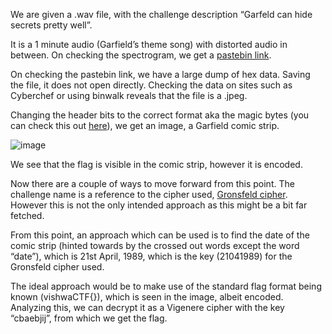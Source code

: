 We are given a .wav file, with the challenge description “Garfeld can hide secrets pretty well”. 

It is a 1 minute audio (Garfield’s theme song) with distorted audio in between. On checking the spectrogram, we get a [pastebin link](https://pastebin.com/kTX7HTmm).

On checking the pastebin link, we have a large dump of hex data.
Saving the file, it does not open directly.  Checking the data on sites such as Cyberchef or using binwalk reveals that the file is a .jpeg.

Changing the header bits to the correct format aka the magic bytes (you can check this out [here](https://en.wikipedia.org/wiki/List_of_file_signatures)), we get an image, a Garfield comic strip.

![image](https://user-images.githubusercontent.com/91563327/159558208-4e9752b5-82b0-4aef-98b4-ea72b3f7d705.png)

We see that the flag is visible in the comic strip, however it is encoded.

Now there are a couple of ways to move forward from this point. The challenge name is a reference to the cipher used, [Gronsfeld cipher](https://en.wikipedia.org/wiki/Vigen%C3%A8re_cipher#Gronsfeld_cipher). However this is not the only intended approach as this might be a bit far fetched.

From this point, an approach which can be used is to find the date of the comic strip (hinted towards by the crossed out words except the word “date”), which is 21st April, 1989, which is the key (21041989) for the Gronsfeld cipher used.

The ideal approach would be to make use of the standard flag format being known (vishwaCTF{}), which is seen in the image, albeit encoded. 
Analyzing this, we can decrypt it as a Vigenere cipher with the key “cbaebjij”, from which we get the flag.

